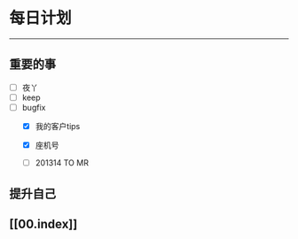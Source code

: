 
# 每日计划
---
## 重要的事

- [ ]    夜丫
- [ ]   keep
- [ ]  bugfix
    - [x] 我的客户tips
    - [x] 座机号
    - [ ] 201314 TO MR



## 提升自己

  



## [[00.index]]










